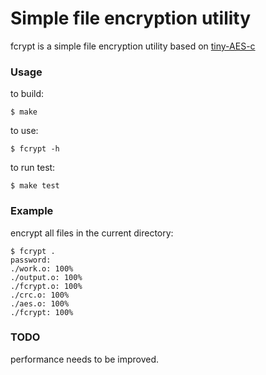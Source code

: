 # Simple file encryption utility

fcrypt is a simple file encryption utility based on [tiny-AES-c](https://github.com/kokke/tiny-AES-c)

### Usage

to build:

	$ make

to use:

	$ fcrypt -h
	
to run test:

	$ make test
	
### Example

encrypt all files in the current directory:

	$ fcrypt .
	password:
	./work.o: 100%
	./output.o: 100%
	./fcrypt.o: 100%
	./crc.o: 100%
	./aes.o: 100%
	./fcrypt: 100%

### TODO

performance needs to be improved.

